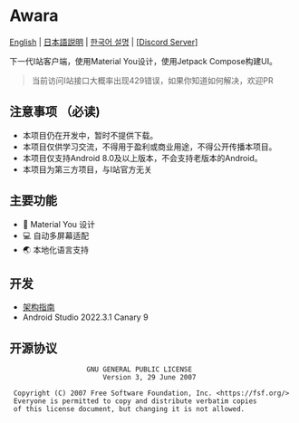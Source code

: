 # Awara
[English](doc/README.en.md) | [日本語説明](doc/README.ja.md) | [한국어 설명](doc/README.ko.md) | [[Discord Server]](https://discord.gg/G22sSzJbzh)

下一代I站客户端，使用Material You设计，使用Jetpack Compose构建UI。

> 当前访问I站接口大概率出现429错误，如果你知道如何解决，欢迎PR

## 注意事项 （必读)
* 本项目仍在开发中，暂时不提供下载。
* 本项目仅供学习交流，不得用于盈利或商业用途，不得公开传播本项目。
* 本项目仅支持Android 8.0及以上版本，不会支持老版本的Android。
* 本项目为第三方项目，与I站官方无关

## 主要功能
- 🎨 Material You 设计
- 💻 自动多屏幕适配
- 🌏 本地化语言支持

## 开发
- [架构指南](https://developer.android.com/topic/architecture)
- Android Studio 2022.3.1 Canary 9

## 开源协议
```text
                   GNU GENERAL PUBLIC LICENSE
                       Version 3, 29 June 2007

 Copyright (C) 2007 Free Software Foundation, Inc. <https://fsf.org/>
 Everyone is permitted to copy and distribute verbatim copies
 of this license document, but changing it is not allowed.
```